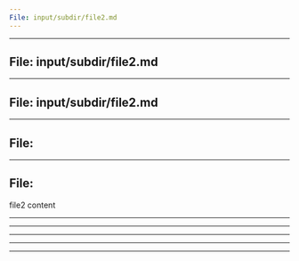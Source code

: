 ```yaml
---
File: input/subdir/file2.md
---
```


---
File: input/subdir/file2.md
---

---
File: input/subdir/file2.md
---

---
File: 
---

---
File: 
---

file2 content

---


---


---


---


---
